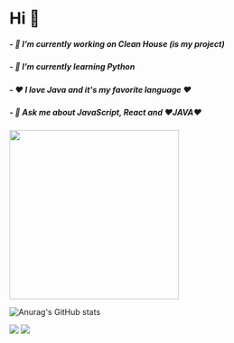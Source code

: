 

  <h1> Hi 👋 </h1>
<h5>- 🔭 I’m currently working on Clean House (is my project)</h5>
   <h5>- 🌱 I’m currently learning Python</h5>
 <h5>- ❤️ I love Java and it's my favorite language ❤️</h5>
 	<h5>- 💬 Ask me about JavaScript, React and ❤️JAVA❤️</h5>  <img src="https://ouch-cdn.icons8.com/preview/812/6f20c062-d79f-4269-b43e-9d8510fedacc.png" width=300 height=300/>  


      
 ![Anurag's GitHub stats](https://github-readme-stats.vercel.app/api?username=anuraghazra&show_icons=true&theme=dracula)
      
      
[<img src="https://img.shields.io/badge/linkedin-%230077B5.svg?&style=for-the-badge&logo=linkedin&logoColor=white" />](https://www.linkedin.com/in/rian-m-9535b9116/) [<img src = "https://img.shields.io/badge/instagram-%23E4405F.svg?&style=for-the-badge&logo=instagram&logoColor=white">](https://www.instagram.com/rian_mendes5/)      
